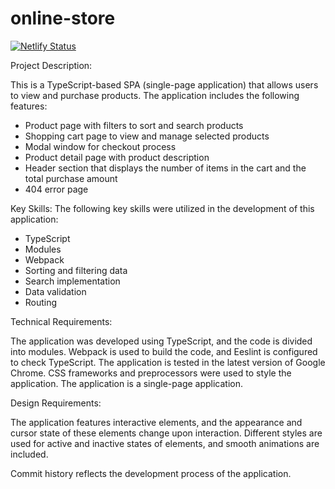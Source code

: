 # online-store

[![Netlify Status](https://api.netlify.com/api/v1/badges/2b4a10ef-eb68-4a9d-b3d0-5a673bb6473d/deploy-status)](https://app.netlify.com/sites/online-store-ts/deploys)

Project Description:

This is a TypeScript-based SPA (single-page application) that allows users to view and purchase products. The application includes the following features:

- Product page with filters to sort and search products
- Shopping cart page to view and manage selected products
- Modal window for checkout process
- Product detail page with product description
- Header section that displays the number of items in the cart and the total purchase amount
- 404 error page

Key Skills:
The following key skills were utilized in the development of this application:

- TypeScript
- Modules
- Webpack
- Sorting and filtering data
- Search implementation
- Data validation
- Routing


Technical Requirements:

The application was developed using TypeScript, and the code is divided into modules. Webpack is used to build the code, and Eeslint is configured to check TypeScript. The application is tested in the latest version of Google Chrome. CSS frameworks and preprocessors were used to style the application. The application is a single-page application.

Design Requirements:

The application features interactive elements, and the appearance and cursor state of these elements change upon interaction. Different styles are used for active and inactive states of elements, and smooth animations are included.

Commit history reflects the development process of the application.
